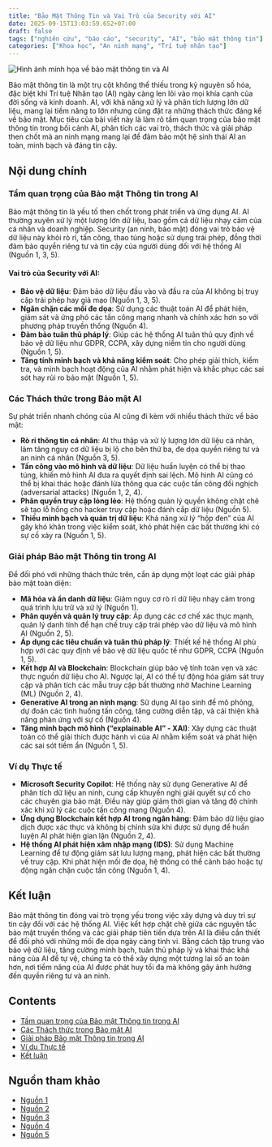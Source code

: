 ```yaml
---
title: "Bảo Mật Thông Tin và Vai Trò của Security với AI"
date: 2025-09-15T13:03:59.652+07:00
draft: false
tags: ["nghiên cứu", "báo cáo", "security", "AI", "bảo mật thông tin"]
categories: ["Khoa học", "An ninh mạng", "Trí tuệ nhân tạo"]
---
```

![Hình ảnh minh họa về bảo mật thông tin và AI](/images/2025/Character-Shield-Mail-Data-Security-Business-Illustrator-coding-Shield_431971_wh860.png)

Bảo mật thông tin là một trụ cột không thể thiếu trong kỷ nguyên số hóa, đặc biệt khi Trí tuệ Nhân tạo (AI) ngày càng len lỏi vào mọi khía cạnh của đời sống và kinh doanh. AI, với khả năng xử lý và phân tích lượng lớn dữ liệu, mang lại tiềm năng to lớn nhưng cũng đặt ra những thách thức đáng kể về bảo mật. Mục tiêu của bài viết này là làm rõ tầm quan trọng của bảo mật thông tin trong bối cảnh AI, phân tích các vai trò, thách thức và giải pháp then chốt mà an ninh mạng mang lại để đảm bảo một hệ sinh thái AI an toàn, minh bạch và đáng tin cậy.

## Nội dung chính

### Tầm quan trọng của Bảo mật Thông tin trong AI

Bảo mật thông tin là yếu tố then chốt trong phát triển và ứng dụng AI. AI thường xuyên xử lý một lượng lớn dữ liệu, bao gồm cả dữ liệu nhạy cảm của cá nhân và doanh nghiệp. Security (an ninh, bảo mật) đóng vai trò bảo vệ dữ liệu này khỏi rò rỉ, tấn công, thao túng hoặc sử dụng trái phép, đồng thời đảm bảo quyền riêng tư và tin cậy của người dùng đối với hệ thống AI (Nguồn 1, 3, 5).

#### Vai trò của Security với AI:

*   **Bảo vệ dữ liệu**: Đảm bảo dữ liệu đầu vào và đầu ra của AI không bị truy cập trái phép hay giả mạo (Nguồn 1, 3, 5).
*   **Ngăn chặn các mối đe dọa**: Sử dụng các thuật toán AI để phát hiện, giám sát và ứng phó các tấn công mạng nhanh và chính xác hơn so với phương pháp truyền thống (Nguồn 4).
*   **Đảm bảo tuân thủ pháp lý**: Giúp các hệ thống AI tuân thủ quy định về bảo vệ dữ liệu như GDPR, CCPA, xây dựng niềm tin cho người dùng (Nguồn 1, 5).
*   **Tăng tính minh bạch và khả năng kiểm soát**: Cho phép giải thích, kiểm tra, và minh bạch hoạt động của AI nhằm phát hiện và khắc phục các sai sót hay rủi ro bảo mật (Nguồn 1, 5).

### Các Thách thức trong Bảo mật AI

Sự phát triển nhanh chóng của AI cũng đi kèm với nhiều thách thức về bảo mật:

*   **Rò rỉ thông tin cá nhân**: AI thu thập và xử lý lượng lớn dữ liệu cá nhân, làm tăng nguy cơ dữ liệu bị lộ cho bên thứ ba, đe dọa quyền riêng tư và an ninh cá nhân (Nguồn 3, 5).
*   **Tấn công vào mô hình và dữ liệu**: Dữ liệu huấn luyện có thể bị thao túng, khiến mô hình AI đưa ra quyết định sai lệch. Mô hình AI cũng có thể bị khai thác hoặc đánh lừa thông qua các cuộc tấn công đối nghịch (adversarial attacks) (Nguồn 1, 2, 4).
*   **Phân quyền truy cập lỏng lẻo**: Hệ thống quản lý quyền không chặt chẽ sẽ tạo lỗ hổng cho hacker truy cập hoặc đánh cắp dữ liệu (Nguồn 5).
*   **Thiếu minh bạch và quản trị dữ liệu**: Khả năng xử lý “hộp đen” của AI gây khó khăn trong việc kiểm soát, khó phát hiện các bất thường khi có sự cố xảy ra (Nguồn 1, 5).

### Giải pháp Bảo mật Thông tin trong AI

Để đối phó với những thách thức trên, cần áp dụng một loạt các giải pháp bảo mật toàn diện:

*   **Mã hóa và ẩn danh dữ liệu**: Giảm nguy cơ rò rỉ dữ liệu nhạy cảm trong quá trình lưu trữ và xử lý (Nguồn 1).
*   **Phân quyền và quản lý truy cập**: Áp dụng các cơ chế xác thực mạnh, quản lý danh tính để hạn chế truy cập trái phép vào dữ liệu và mô hình AI (Nguồn 2, 5).
*   **Áp dụng các tiêu chuẩn và tuân thủ pháp lý**: Thiết kế hệ thống AI phù hợp với các quy định về bảo vệ dữ liệu quốc tế như GDPR, CCPA (Nguồn 1, 5).
*   **Kết hợp AI và Blockchain**: Blockchain giúp bảo vệ tính toàn vẹn và xác thực nguồn dữ liệu cho AI. Ngược lại, AI có thể tự động hóa giám sát truy cập và phân tích các mẫu truy cập bất thường nhờ Machine Learning (ML) (Nguồn 2, 4).
*   **Generative AI trong an ninh mạng**: Sử dụng AI tạo sinh để mô phỏng, dự đoán các tình huống tấn công, tăng cường diễn tập, và cải thiện khả năng phản ứng với sự cố (Nguồn 4).
*   **Tăng minh bạch mô hình (“explainable AI” - XAI)**: Xây dựng các thuật toán có thể giải thích được hành vi của AI nhằm kiểm soát và phát hiện các sai sót tiềm ẩn (Nguồn 1, 5).

### Ví dụ Thực tế

*   **Microsoft Security Copilot**: Hệ thống này sử dụng Generative AI để phân tích dữ liệu an ninh, cung cấp khuyến nghị giải quyết sự cố cho các chuyên gia bảo mật. Điều này giúp giảm thời gian và tăng độ chính xác khi xử lý các cuộc tấn công mạng (Nguồn 4).
*   **Ứng dụng Blockchain kết hợp AI trong ngân hàng**: Đảm bảo dữ liệu giao dịch được xác thực và không bị chỉnh sửa khi được sử dụng để huấn luyện AI phát hiện gian lận (Nguồn 2, 4).
*   **Hệ thống AI phát hiện xâm nhập mạng (IDS)**: Sử dụng Machine Learning để tự động giám sát lưu lượng mạng, phát hiện các bất thường về truy cập. Khi phát hiện mối đe dọa, hệ thống có thể cảnh báo hoặc tự động ngăn chặn cuộc tấn công (Nguồn 1, 4).

## Kết luận

Bảo mật thông tin đóng vai trò trọng yếu trong việc xây dựng và duy trì sự tin cậy đối với các hệ thống AI. Việc kết hợp chặt chẽ giữa các nguyên tắc bảo mật truyền thống và các giải pháp tiên tiến dựa trên AI là điều cần thiết để đối phó với những mối đe dọa ngày càng tinh vi. Bằng cách tập trung vào bảo vệ dữ liệu, tăng cường minh bạch, tuân thủ pháp lý và khai thác khả năng của AI để tự vệ, chúng ta có thể xây dựng một tương lai số an toàn hơn, nơi tiềm năng của AI được phát huy tối đa mà không gây ảnh hưởng đến quyền riêng tư và an ninh.

## Contents
- [Tầm quan trọng của Bảo mật Thông tin trong AI](#tầm-quan-trọng-của-bảo-mật-thông-tin-trong-ai)
- [Các Thách thức trong Bảo mật AI](#các-thách-thức-trong-bảo-mật-ai)
- [Giải pháp Bảo mật Thông tin trong AI](#giải-pháp-bảo-mật-thông-tin-trong-ai)
- [Ví dụ Thực tế](#ví-dụ-thực-tế)
- [Kết luận](#kết-luận)

## Nguồn tham khảo
- [Nguồn 1](https://mi2.com.vn/3-phuong-phap-bao-mat-attt-su-dung-tri-tue-nhan-tao/)
- [Nguồn 2](https://dx.moj.gov.vn/tiem-nang-va-giai-phap-ket-hop-ai-va-blockchain-trong-dam-bao-an-toan-thong-tin-856.htm)
- [Nguồn 3](https://antoanthongtin.vn/tin/rui-ro-an-toan-thong-tin-tu-ai-tao-sinh-va-van-de-ve-quyen-rieng-tu)
- [Nguồn 4](https://ictvietnam.vn/xu-huong-an-ninh-mang-nam-2025-ket-hop-giua-cong-nghe-ai-va-yeu-to-con-nguoi-68626.html)
- [Nguồn 5](https://funix.edu.vn/chia-se-kien-thuc/nhuoc-diem-cua-tri-tue-nhan-tao-2/)
